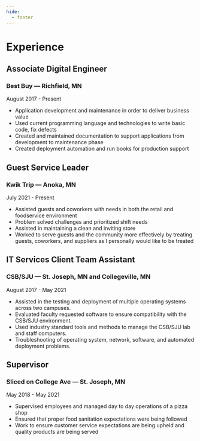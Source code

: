 ```yaml
---
hide:
  - footer
---
```



# Experience

## Associate Digital Engineer
### Best Buy — Richfield, MN
August 2017 - Present

* Application development and maintenance in order to deliver business value
* Used current programming language and technologies to write basic code, fix defects
* Created and maintained documentation to support applications from development to maintenance phase
* Created deployment automation and run books for production support

## Guest Service Leader
### Kwik Trip — Anoka, MN
July  2021 - Present

* Assisted guests and coworkers with needs in both the retail and foodservice environment
* Problem solved challenges and prioritized shift needs
* Assisted in maintaining a clean and inviting store
* Worked to serve guests and the community more effectively by treating guests, coworkers, and suppliers as I personally would like to be treated
 
## IT Services Client Team Assistant
### CSB/SJU — St. Joseph, MN and Collegeville, MN
August 2017 - May 2021

* Assisted in the testing and deployment of multiple operating systems across two campuses.
* Evaluated faculty requested software to ensure compatibility with the CSB/SJU environment.
* Used industry standard tools and methods to manage the CSB/SJU lab and staff computers. 
* Troubleshooting of operating system, network, software, and automated deployment problems.
 
## Supervisor
### Sliced on College Ave — St. Joseph, MN 
May 2018 - May 2021

* Supervised employees and managed day to day operations of a pizza shop
* Ensured that proper food sanitation expectations were being followed
* Work to ensure customer service expectations are being upheld and quality products are being served
